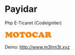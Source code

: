 # Payidar
Php E-Ticaret (Codeigniter)

![alt text](https://raw.githubusercontent.com/mehmetzantur/Payidar/master/Uploads/Settings/b57e5b13d6b466d61bc2ccac88c41abf.png)


Demo: http://www.m3hm3t.xyz
